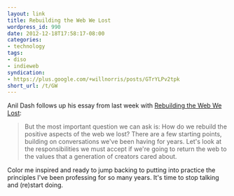 ```yaml
---
layout: link
title: Rebuilding the Web We Lost
wordpress_id: 990
date: 2012-12-18T17:58:17-08:00
categories:
- technology
tags:
- diso
- indieweb
syndication:
- https://plus.google.com/+willnorris/posts/GTrYLPv2tpk
short_url: /t/GW
---
```

Anil Dash follows up his essay from last week with [Rebuilding the Web We Lost][]:

> But the most important question we can ask is: How do we rebuild the positive aspects of the web we lost? There are a
> few starting points, building on conversations we've been having for years. Let's look at the responsibilities we must
> accept if we're going to return the web to the values that a generation of creators cared about.

Color me inspired and ready to jump backing to putting into practice the principles I've been professing for so many
years.  It's time to stop talking and (re)start doing.

[Rebuilding the Web We Lost]: http://dashes.com/anil/2012/12/rebuilding-the-web-we-lost.html
